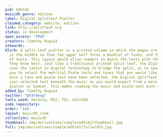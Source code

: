 ```yaml
---
pid: mdh142
musicdh_genre: edition
label: Digital Splitleaf Psalter
claimed_category: website, edition
link: http://splitleaf.org
status: in development
open_access: 'TRUE'
creators: Timothy Duguid
stewards: 
blurb: A split-leaf psalter is a printed volume in which the pages are cut in half
  in the middle so that the upper half forms a booklet of tunes, and the lower a booklet
  of texts. This layout would allow readers to match the texts with the tunes that
  they know best. Just like a traditional printed split-leaf, the Digital Splitleaf
  uses the latest in digital technology to bridge the split, so to speak. It empowers
  you to select the metrical Psalm texts and tunes that you would like to sing. However,
  once a tune and psalm text have been selected, the Digital Splitleaf Psalter underlays
  your selected text beneath the music as you would expect from a more traditional
  psalter or hymnal. This makes reading the music and psalm text much simpler.
added_by: Timothy Duguid
twitter: "@tdrdoog"
tools_used: Verovio, MEI, TEI, eXistDB
code_repository: 
order: '141'
layout: musicdh_item
collection: musicdh
thumbnail: img/derivatives/simple/mdh142/thumbnail.jpg
full: img/derivatives/simple/mdh142/fullwidth.jpg
---
```

